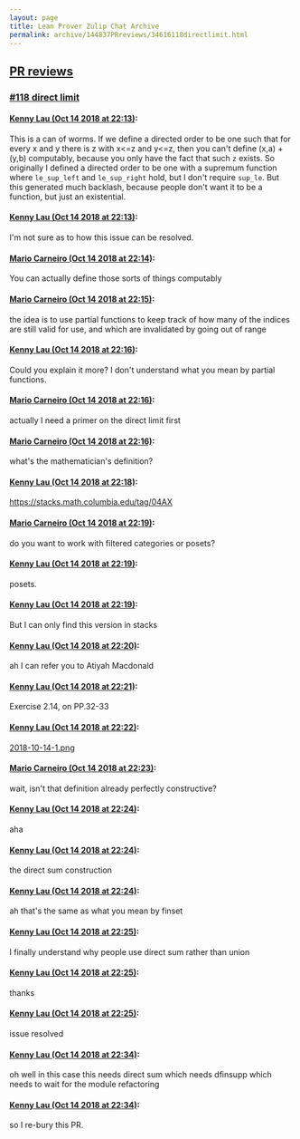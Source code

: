```yaml
---
layout: page
title: Lean Prover Zulip Chat Archive 
permalink: archive/144837PRreviews/34616118directlimit.html
---
```


## [PR reviews](index.html)
### [#118 direct limit](34616118directlimit.html)

#### [Kenny Lau (Oct 14 2018 at 22:13)](https://leanprover.zulipchat.com/#narrow/stream/144837-PR%20reviews/topic/%23118%20direct%20limit/near/135791634):
This is a can of worms. If we define a directed order to be one such that for every x and y there is z with x<=z and y<=z, then you can't define (x,a) + (y,b) computably, because you only have the fact that such `z` exists. So originally I defined a directed order to be one with a supremum function where `le_sup_left` and `le_sup_right` hold, but I don't require `sup_le`. But this generated much backlash, because people don't want it to be a function, but just an existential.

#### [Kenny Lau (Oct 14 2018 at 22:13)](https://leanprover.zulipchat.com/#narrow/stream/144837-PR%20reviews/topic/%23118%20direct%20limit/near/135791641):
I'm not sure as to how this issue can be resolved.

#### [Mario Carneiro (Oct 14 2018 at 22:14)](https://leanprover.zulipchat.com/#narrow/stream/144837-PR%20reviews/topic/%23118%20direct%20limit/near/135791696):
You can actually define those sorts of things computably

#### [Mario Carneiro (Oct 14 2018 at 22:15)](https://leanprover.zulipchat.com/#narrow/stream/144837-PR%20reviews/topic/%23118%20direct%20limit/near/135791721):
the idea is to use partial functions to keep track of how many of the indices are still valid for use, and which are invalidated by going out of range

#### [Kenny Lau (Oct 14 2018 at 22:16)](https://leanprover.zulipchat.com/#narrow/stream/144837-PR%20reviews/topic/%23118%20direct%20limit/near/135791769):
Could you explain it more? I don't understand what you mean by partial functions.

#### [Mario Carneiro (Oct 14 2018 at 22:16)](https://leanprover.zulipchat.com/#narrow/stream/144837-PR%20reviews/topic/%23118%20direct%20limit/near/135791774):
actually I need a primer on the direct limit first

#### [Mario Carneiro (Oct 14 2018 at 22:16)](https://leanprover.zulipchat.com/#narrow/stream/144837-PR%20reviews/topic/%23118%20direct%20limit/near/135791779):
what's the mathematician's definition?

#### [Kenny Lau (Oct 14 2018 at 22:18)](https://leanprover.zulipchat.com/#narrow/stream/144837-PR%20reviews/topic/%23118%20direct%20limit/near/135791859):
https://stacks.math.columbia.edu/tag/04AX

#### [Mario Carneiro (Oct 14 2018 at 22:19)](https://leanprover.zulipchat.com/#narrow/stream/144837-PR%20reviews/topic/%23118%20direct%20limit/near/135791879):
do you want to work with filtered categories or posets?

#### [Kenny Lau (Oct 14 2018 at 22:19)](https://leanprover.zulipchat.com/#narrow/stream/144837-PR%20reviews/topic/%23118%20direct%20limit/near/135791881):
posets.

#### [Kenny Lau (Oct 14 2018 at 22:19)](https://leanprover.zulipchat.com/#narrow/stream/144837-PR%20reviews/topic/%23118%20direct%20limit/near/135791885):
But I can only find this version in stacks

#### [Kenny Lau (Oct 14 2018 at 22:20)](https://leanprover.zulipchat.com/#narrow/stream/144837-PR%20reviews/topic/%23118%20direct%20limit/near/135791934):
ah I can refer you to Atiyah Macdonald

#### [Kenny Lau (Oct 14 2018 at 22:21)](https://leanprover.zulipchat.com/#narrow/stream/144837-PR%20reviews/topic/%23118%20direct%20limit/near/135791963):
Exercise 2.14, on PP.32-33

#### [Kenny Lau (Oct 14 2018 at 22:22)](https://leanprover.zulipchat.com/#narrow/stream/144837-PR%20reviews/topic/%23118%20direct%20limit/near/135792016):
[2018-10-14-1.png](/user_uploads/3121/PALFqY5aEbdKO93gwajVDoTz/2018-10-14-1.png)

#### [Mario Carneiro (Oct 14 2018 at 22:23)](https://leanprover.zulipchat.com/#narrow/stream/144837-PR%20reviews/topic/%23118%20direct%20limit/near/135792045):
wait, isn't that definition already perfectly constructive?

#### [Kenny Lau (Oct 14 2018 at 22:24)](https://leanprover.zulipchat.com/#narrow/stream/144837-PR%20reviews/topic/%23118%20direct%20limit/near/135792092):
aha

#### [Kenny Lau (Oct 14 2018 at 22:24)](https://leanprover.zulipchat.com/#narrow/stream/144837-PR%20reviews/topic/%23118%20direct%20limit/near/135792093):
the direct sum construction

#### [Kenny Lau (Oct 14 2018 at 22:24)](https://leanprover.zulipchat.com/#narrow/stream/144837-PR%20reviews/topic/%23118%20direct%20limit/near/135792095):
ah that's the same as what you mean by finset

#### [Kenny Lau (Oct 14 2018 at 22:25)](https://leanprover.zulipchat.com/#narrow/stream/144837-PR%20reviews/topic/%23118%20direct%20limit/near/135792097):
I finally understand why people use direct sum rather than union

#### [Kenny Lau (Oct 14 2018 at 22:25)](https://leanprover.zulipchat.com/#narrow/stream/144837-PR%20reviews/topic/%23118%20direct%20limit/near/135792098):
thanks

#### [Kenny Lau (Oct 14 2018 at 22:25)](https://leanprover.zulipchat.com/#narrow/stream/144837-PR%20reviews/topic/%23118%20direct%20limit/near/135792109):
issue resolved

#### [Kenny Lau (Oct 14 2018 at 22:34)](https://leanprover.zulipchat.com/#narrow/stream/144837-PR%20reviews/topic/%23118%20direct%20limit/near/135792426):
oh well in this case this needs direct sum which needs dfinsupp which needs to wait for the module refactoring

#### [Kenny Lau (Oct 14 2018 at 22:34)](https://leanprover.zulipchat.com/#narrow/stream/144837-PR%20reviews/topic/%23118%20direct%20limit/near/135792429):
so I re-bury this PR.

